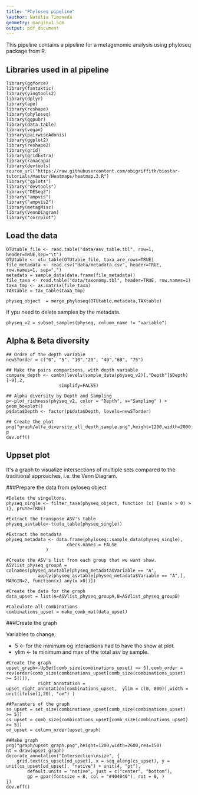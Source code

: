 ```yaml
---
title: "Phyloseq pipeline"
\author: Natàlia Timoneda
geometry: margin=1.5cm
output: pdf_document
---
```

This pipeline contains a pipeline for a metagenomic analysis using phyloseq package from R.


## Libraries used in al pipeline

```{.r}
library(ggforce)
library(fantaxtic)
library(yingtools2)
library(dplyr)
library(ape)
library(reshape)
library(phyloseq)
library(ggpubr)
library(data.table)
library(vegan)
library(pairwiseAdonis)
library(ggplot2)
library(reshape2)
library(grid)
library(gridExtra)
library(ranacapa)
library(devtools)
source_url("https://raw.githubusercontent.com/obigriffith/biostar-tutorials/master/Heatmaps/heatmap.3.R")
library("gplots")
library("devtools")
library("DESeq2")
library("ampvis")
library("ampvis2")
library(metagMisc)
library(VennDiagram)
library("corrplot")
```

## Load the data
```{.r}
OTUtable_file <- read.table("data/asv_table.tbl", row=1, header=TRUE,sep="\t")
OTUtable <- otu_table(OTUtable_file, taxa_are_rows=TRUE)
file_metadata <- read.csv("data/metadata.csv", header=TRUE, row.names=1, sep=",")
metadata = sample_data(data.frame(file_metadata))
file_taxa <- read.table("data/taxonomy.tbl", header=TRUE, row.names=1) 
taxa_tmp <- as.matrix(file_taxa)
TAXtable = tax_table(taxa_tmp)

physeq_object  = merge_phyloseq(OTUtable,metadata,TAXtable)
```
If ypu need to delete samples by the metadata. 

```{.r}
physeq_v2 = subset_samples(physeq, column_name != "variable")
```


## Alpha & Beta diversity
```{.r}
## Ordre of the depth variable
newSTorder = c("0", "5", "10","20", "40","60", "75")

## Make the pairs comparisons, with depth variable
compare_depth <- combn(levels(sample_data(physeq_v2)[,"Depth"]$Depth)[-9],2,
                    simplify=FALSE)

## Alpha diversity by Depth and Sampling
p<-plot_richness(physeq_v2, color = "Depth", x="Sampling" ) + geom_boxplot()
p$data$Depth <- factor(p$data$Depth, levels=newSTorder)

## Create the plot
png("graph/alfa_diversity_all_depth_sample.png",height=1200,width=2000,res=150)
p
dev.off()
```

## Uppset plot

It's a graph to visualize intersections of multiple sets compared to the traditional approaches, i.e. the Venn Diagram.

###Prepare the data from pyloseq object
```{.r}
#Delete the singeltons.
physeq_single <- filter_taxa(physeq_object, function (x) {sum(x > 0) > 1}, prune=TRUE)

#Extract the transpose ASV's table
physeq_asvtable<-t(otu_table(physeq_single))

#Extract the metadata
physeq_metadata <- data.frame(phyloseq::sample_data(physeq_single), 
                       check.names = FALSE
		       )

#Create the ASV's list from each group that we want show.
ASVlist_physeq_groupA = colnames(physeq_asvtable[physeq_metadata$Variable == "A", 
			apply(physeq_asvtable[physeq_metadata$Variable == "A",], MARGIN=2, function(x) any(x >0))])

#Create the data for the graph
data_upset = list(A=ASVlist_physeq_groupA,B=ASVlist_physeq_groupB)

#Calculate all combinations
combinations_upset = make_comb_mat(data_upset)
```
###Create the graph

Variables to change:
* 5 <- for the minimum og interactions had to have tho show at plot.
* ylim <- te minimum and max of the total asv by sample.
```{.r}
#Create the graph
upset_graph<-UpSet[comb_size(combinations_upset) >= 5],comb_order = rev(order(comb_size(combinations_upset[comb_size(combinations_upset) >= 5]))),
            right_annotation = upset_right_annotation(combinations_upset,  ylim = c(0, 800)),width = unit(ifelse(1,20), "cm") )

##Paramters of the graph
ss_upset = set_size(combinations_upset[comb_size(combinations_upset) >= 5])
cs_upset = comb_size(combinations_upset[comb_size(combinations_upset) >= 5])
od_upset = column_order(upset_graph)

##Make graph
png("graph/upset_graph.png",height=1200,width=2600,res=150)
ht = draw(upset_graph)
decorate_annotation("Intersection\nsize", {
    grid.text(cs_upset[od_upset], x = seq_along(cs_upset), y = unit(cs_upset[od_upset], "native") + unit(4, "pt"), 
        default.units = "native", just = c("center", "bottom"), 
        gp = gpar(fontsize = 8, col = "#404040"), rot = 0, )
})
dev.off()
```

